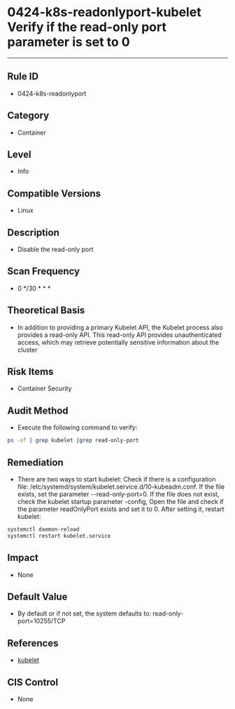 # 0424-k8s-readonlyport-kubelet Verify if the read-only port parameter is set to 0
---

## Rule ID

- 0424-k8s-readonlyport


## Category

- Container


## Level

- Info


## Compatible Versions


- Linux




## Description


- Disable the read-only port



## Scan Frequency
- 0 */30 * * *

## Theoretical Basis


- In addition to providing a primary Kubelet API, the Kubelet process also provides a read-only API. This read-only API provides unauthenticated access, which may retrieve potentially sensitive information about the cluster






## Risk Items


- Container Security



## Audit Method
- Execute the following command to verify:
```bash
ps -ef | grep kubelet |grep read-only-port
```



## Remediation
- There are two ways to start kubelet:
Check if there is a configuration file: /etc/systemd/system/kubelet.service.d/10-kubeadm.conf. If the file exists, set the parameter --read-only-port=0.
If the file does not exist, check the kubelet startup parameter -config,
Open the file and check if the parameter readOnlyPort exists and set it to 0.
After setting it, restart kubelet:
```bash
systemctl daemon-reload
systemctl restart kubelet.service
```



## Impact


- None




## Default Value


- By default or if not set, the system defaults to: read-only-port=10255/TCP




## References


- [kubelet](https://kubernetes.io/docs/admin/kubelet/)



## CIS Control


- None